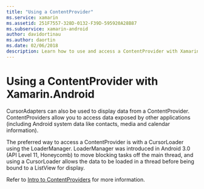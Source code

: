 ```yaml
---
title: "Using a ContentProvider"
ms.service: xamarin
ms.assetid: 251F7557-328D-0132-F39D-595920A28B87
ms.subservice: xamarin-android
author: davidortinau
ms.author: daortin
ms.date: 02/06/2018
description: Learn how to use and access a ContentProvider with Xamarin.Android, allowing for the access of data exposed by other applications.
---
```


# Using a ContentProvider with Xamarin.Android

CursorAdapters can also be used to display data from a ContentProvider.
ContentProviders allow you to access data exposed by other applications
(including Android system data like contacts, media and calendar
information).

The preferred way to access a ContentProvider is with a CursorLoader using 
the LoaderManager. LoaderManager was introduced in Android 3.0
(API Level 11, Honeycomb) to move blocking tasks off the main thread,
and using a CursorLoader allows the data to be loaded in a thread
before being bound to a ListView for display.

Refer to
[Intro to ContentProviders](~/android/platform/content-providers/index.md)
for more information.
